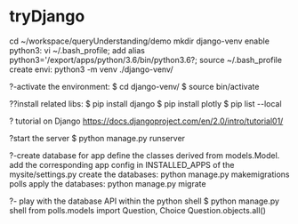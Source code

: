 # tryDjango

cd ~/workspace/queryUnderstanding/demo
mkdir django-venv
enable python3:      vi ~/.bash_profile; add alias python3='/export/apps/python/3.6/bin/python3.6?; source ~/.bash_profile
create envi:              python3 -m venv ./django-venv/

?-activate the environment:
$ cd django-venv/
$ source bin/activate

??install related libs:
$ pip install django
$ pip install plotly
$ pip list --local

? tutorial on Django
https://docs.djangoproject.com/en/2.0/intro/tutorial01/

?start the server
$ python manage.py runserver


?-create database for app
define the classes derived from models.Model. 
add the corresponding app config	in INSTALLED_APPS of the mysite/settings.py
create the databases:  python manage.py makemigrations polls
apply the databases:    python manage.py migrate


?- play with the database API within the python shell
$ python manage.py shell
from polls.models import Question, Choice
Question.objects.all()


